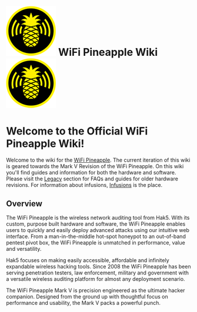 # ![](imgs/wiki_logo.png) WiFi Pineapple Wiki ![](imgs/wiki_logo.png)

# Welcome to the Official WiFi Pineapple Wiki!

Welcome to the wiki for the [WiFi Pineapple](https://wifipineapple.com/). The current iteration of this wiki is geared towards the Mark V Revision of the WiFi Pineapple. On this wiki you'll find guides and information for both the hardware and software. Please visit the [Legacy](legacy.md) section for FAQs and guides for older hardware revisions. For information about infusions, [Infusions](infusions.md) is the place.

## Overview

The WiFi Pineapple is the wireless network auditing tool from Hak5. With its custom, purpose built hardware and software, the WiFi Pineapple enables users to quickly and easily deploy advanced attacks using our intuitive web interface. From a man-in-the-middle hot-spot honeypot to an out-of-band pentest pivot box, the WiFi Pineapple is unmatched in performance, value and versatility.

Hak5 focuses on making easily accessible, affordable and infinitely expandable wireless hacking tools. Since 2008 the WiFi Pineapple has been serving penetration testers, law enforcement, military and government with a versatile wireless auditing platform for almost any deployment scenario.

The WiFi Pineapple Mark V is precision engineered as the ultimate hacker companion. Designed from the ground up with thoughtful focus on performance and usability, the Mark V packs a powerful punch.